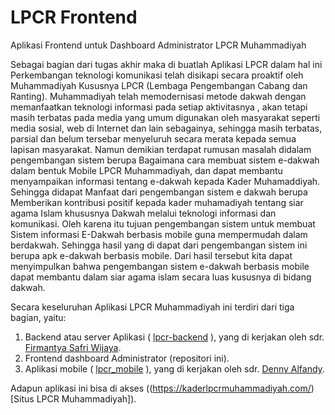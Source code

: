 # LPCR Frontend
Aplikasi Frontend untuk Dashboard Administrator LPCR Muhammadiyah

Sebagai bagian dari tugas akhir maka di buatlah Aplikasi LPCR dalam hal ini Perkembangan teknologi komunikasi telah disikapi secara proaktif oleh Muhammadiyah Kususnya LPCR (Lembaga Pengembangan Cabang dan Ranting). Muhammadiyah telah memodernisasi metode dakwah dengan memanfaatkan teknologi informasi pada setiap aktivitasnya , akan tetapi masih terbatas pada media yang umum digunakan oleh masyarakat seperti media sosial, web di Internet dan lain sebagainya, sehingga masih terbatas, parsial dan belum tersebar menyeluruh secara merata kepada semua lapisan masyarakat. Namun demikian terdapat rumusan masalah didalam pengembangan sistem berupa Bagaimana cara membuat sistem e-dakwah dalam bentuk Mobile LPCR Muhammadiyah, dan dapat membantu menyampaikan informasi tentang e-dakwah kepada Kader Muhamaddiyah. Sehingga didapat Manfaat dari pengembangan sistem e dakwah berupa Memberikan kontribusi positif kepada kader muhamadiyah tentang siar agama Islam khususnya Dakwah melalui teknologi informasi dan komunikasi. Oleh karena itu tujuan pengembangan sistem  untuk membuat Sistem informasi E-Dakwah berbasis mobile guna mempermudah dalam berdakwah. Sehingga hasil yang di dapat dari pengembangan sistem ini berupa apk e-dakwah berbasis mobile. Dari hasil tersebut kita dapat menyimpulkan bahwa pengembangan sistem e-dakwah berbasis mobile dapat membantu dalam siar agama islam secara luas kususnya di bidang dakwah.

Secara keseluruhan Aplikasi LPCR Muhammadiyah ini terdiri dari tiga bagian, yaitu:
1. Backend atau server Aplikasi ( [lpcr-backend](https://github.com/firmantya98/lpcr-backend) ), yang di kerjakan oleh sdr. [Firmantya Safri Wijaya](https://github.com/firmantya98).
2. Frontend dashboard Administrator (repositori ini).
3. Aplikasi mobile ( [lpcr_mobile](https://github.com/Dens02/lpcr_mobile) ), yang di kerjakan oleh sdr. [Denny Alfandy](https://github.com/Dens02).

Adapun aplikasi ini bisa di akses ((https://kaderlpcrmuhammadiyah.com/)[Situs LPCR Muhammadiyah]).
